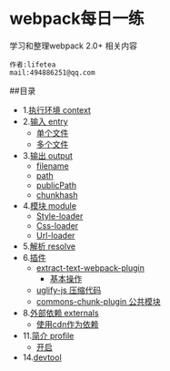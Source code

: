 webpack每日一练
===========================
学习和整理webpack 2.0+ 相关内容

    作者:lifetea
    mail:494886251@qq.com
    


##目录
* 1.[执行环境 context](./demo01)
* 2.[输入 entry](#Entry)
    * [单个文件](./demo02)
    * [多个文件](./demo03)
* 3.[输出 output](#Output)
    * [filename](./demo04)
    * [path](./demo04)
    * [publicPath](./demo04)
    * [chunkhash](./demo21) 
* 4.[模块 module](#Loader)
    * [Style-loader](./demo05)
    * [Css-loader](./demo05)
    * [Url-loader](./demo06)
* 5.[解析 resolve](#Resolve)
* 6.[插件](#Plugins)
    * [extract-text-webpack-plugin](./demo110)
        * [基本操作](./demo110)
    * [uglify-js 压缩代码](./demo130)
    * [commons-chunk-plugin 公共模块](./demo130)
* 8.[外部依赖 externals](#externals)
     * [使用cdn作为依赖](./demo200)   
* 11.[简介 profile](#profile)
     * [开启](./demo300)
* 14.[devtool](#devtool)
